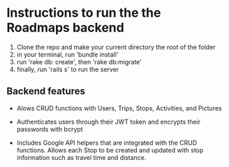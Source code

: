 # Instructions to run the the Roadmaps backend

1. Clone the repo and make your current directory the root of the folder
2. in your terminal, run 'bundle install'
3. run 'rake db: create', then 'rake db:migrate'
4. finally, run 'rails s' to run the server


## Backend features

* Alows CRUD functions with Users, Trips, Stops, Activities, and Pictures

* Authenticates users through their JWT token and encrypts their passwords with bcrypt

* Includes Google API helpers that are integrated with the CRUD functions. Allows each Stop to be created and updated with stop information such as travel time and distance.

